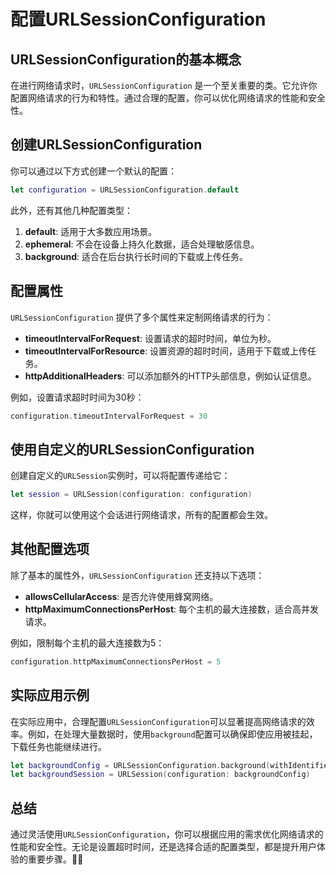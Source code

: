 ﻿# 配置URLSessionConfiguration

## URLSessionConfiguration的基本概念

在进行网络请求时，`URLSessionConfiguration` 是一个至关重要的类。它允许你配置网络请求的行为和特性。通过合理的配置，你可以优化网络请求的性能和安全性。

## 创建URLSessionConfiguration

你可以通过以下方式创建一个默认的配置：

```swift
let configuration = URLSessionConfiguration.default
```

此外，还有其他几种配置类型：

1. **default**: 适用于大多数应用场景。
2. **ephemeral**: 不会在设备上持久化数据，适合处理敏感信息。
3. **background**: 适合在后台执行长时间的下载或上传任务。

## 配置属性

`URLSessionConfiguration` 提供了多个属性来定制网络请求的行为：

- **timeoutIntervalForRequest**: 设置请求的超时时间，单位为秒。
- **timeoutIntervalForResource**: 设置资源的超时时间，适用于下载或上传任务。
- **httpAdditionalHeaders**: 可以添加额外的HTTP头部信息，例如认证信息。

例如，设置请求超时时间为30秒：

```swift
configuration.timeoutIntervalForRequest = 30
```

## 使用自定义的URLSessionConfiguration

创建自定义的`URLSession`实例时，可以将配置传递给它：

```swift
let session = URLSession(configuration: configuration)
```

这样，你就可以使用这个会话进行网络请求，所有的配置都会生效。

## 其他配置选项

除了基本的属性外，`URLSessionConfiguration` 还支持以下选项：

- **allowsCellularAccess**: 是否允许使用蜂窝网络。
- **httpMaximumConnectionsPerHost**: 每个主机的最大连接数，适合高并发请求。

例如，限制每个主机的最大连接数为5：

```swift
configuration.httpMaximumConnectionsPerHost = 5
```

## 实际应用示例

在实际应用中，合理配置`URLSessionConfiguration`可以显著提高网络请求的效率。例如，在处理大量数据时，使用`background`配置可以确保即使应用被挂起，下载任务也能继续进行。

```swift
let backgroundConfig = URLSessionConfiguration.background(withIdentifier: "com.example.app.background")
let backgroundSession = URLSession(configuration: backgroundConfig)
```

## 总结

通过灵活使用`URLSessionConfiguration`，你可以根据应用的需求优化网络请求的性能和安全性。无论是设置超时时间，还是选择合适的配置类型，都是提升用户体验的重要步骤。💪✨